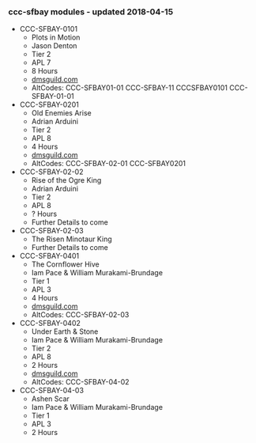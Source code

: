 ### ccc-sfbay modules - updated 2018-04-15
* CCC-SFBAY-0101
  * Plots in Motion
  * Jason Denton
  * Tier 2
  * APL 7
  * 8 Hours
  * [dmsguild.com](http://www.dmsguild.com/product/206459/CCCSFBAY0101-Plots-in-Motion)
  * AltCodes: CCC-SFBAY01-01 CCC-SFBAY-11 CCCSFBAY0101 CCC-SFBAY-01-01
* CCC-SFBAY-0201
  * Old Enemies Arise
  * Adrian Arduini
  * Tier 2
  * APL 8
  * 4 Hours
  * [dmsguild.com](http://www.dmsguild.com/product/230005/CCCSFBay0201-Old-Enemies-Arise)
  * AltCodes: CCC-SFBAY-02-01 CCC-SFBAY0201 
* CCC-SFBAY-02-02
  * Rise of the Ogre King
  * Adrian Arduini
  * Tier 2
  * APL 8
  * ? Hours
  * Further Details to come
* CCC-SFBAY-02-03
  * The Risen Minotaur King
  * Further Details to come
* CCC-SFBAY-0401
  * The Cornflower Hive
  * Iam Pace & William Murakami-Brundage
  * Tier 1
  * APL 3
  * 4 Hours
  * [dmsguild.com](http://www.dmsguild.com/product/232430/CCCSFBAY0401-The-Cornflower-Hive)
  * AltCodes: CCC-SFBAY-02-03
* CCC-SFBAY-0402
  * Under Earth & Stone
  * Iam Pace & William Murakami-Brundage
  * Tier 2
  * APL 8
  * 2 Hours
  * [dmsguild.com](http://www.dmsguild.com/product/232428/CCCSFBAY0402-Under-Earth--Stone)
  * AltCodes: CCC-SFBAY-04-02
* CCC-SFBAY-04-03
  * Ashen Scar
  * Iam Pace & William Murakami-Brundage
  * Tier 1
  * APL 3
  * 2 Hours
